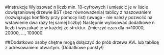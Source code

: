 #Instrukcje
Wylosować n liczb min. 10-cyfrowych i umieścić je
w liście dowiązaniowej
drzewie BST (bez równoważenia)
tablicy z haszowaniem (rozwiązując konflikty przy pomocy list)
(uwaga - nie należy pozwolić na wstawienie dwa razy tej samej liczby)
Następnie wylosować dodatkowe n liczb i wyszukać je w każdej ze struktur. 
Zmierzyć czas dla n=10000, 20000, ..., 100000. 

##Dodatkowo osoby chętne mogą dołączyć do prób drzewa AVL lub tablicę z adresowaniem otwartym. (Dodatkowe punkty!)